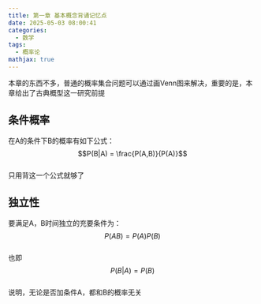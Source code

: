 ```yaml
---
title: 第一章 基本概念背诵记忆点
date: 2025-05-03 08:00:41
categories:
  - 数学
tags:
  - 概率论
mathjax: true
---
```


本章的东西不多，普通的概率集合问题可以通过画Venn图来解决，重要的是，本章给出了古典概型这一研究前提  
## 条件概率  
在A的条件下B的概率有如下公式：  
$$P(B|A) = \frac{P(A,B)}{P(A)}$$  
只用背这一个公式就够了  
## 独立性  
要满足A，B时间独立的充要条件为：  
$$P(AB) = P(A)P(B)$$  
也即$$P(B|A) = P(B)$$  
说明，无论是否加条件A，都和B的概率无关  
